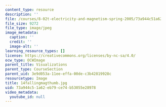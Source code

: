 ```yaml
---
content_type: resource
description: ''
file: /courses/8-02t-electricity-and-magnetism-spring-2005/73a944c51a62eb79ce74b53055e28978_14fallingmagthumb.jpg
file_size: 9272
file_type: image/jpeg
image_metadata:
  caption: ''
  credit: ''
  image-alt: ''
learning_resource_types: []
license: https://creativecommons.org/licenses/by-nc-sa/4.0/
ocw_type: OCWImage
parent_title: Visualizations
parent_type: CourseSection
parent_uid: 3e9d053a-11ee-effa-00de-c3b42819928c
resourcetype: Image
title: 14fallingmagthumb.jpg
uid: 73a944c5-1a62-eb79-ce74-b53055e28978
video_metadata:
  youtube_id: null
---
```


